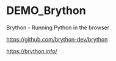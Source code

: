 # DEMO_Brython

Brython - Running Python in the browser

https://github.com/brython-dev/brython

https://brython.info/
